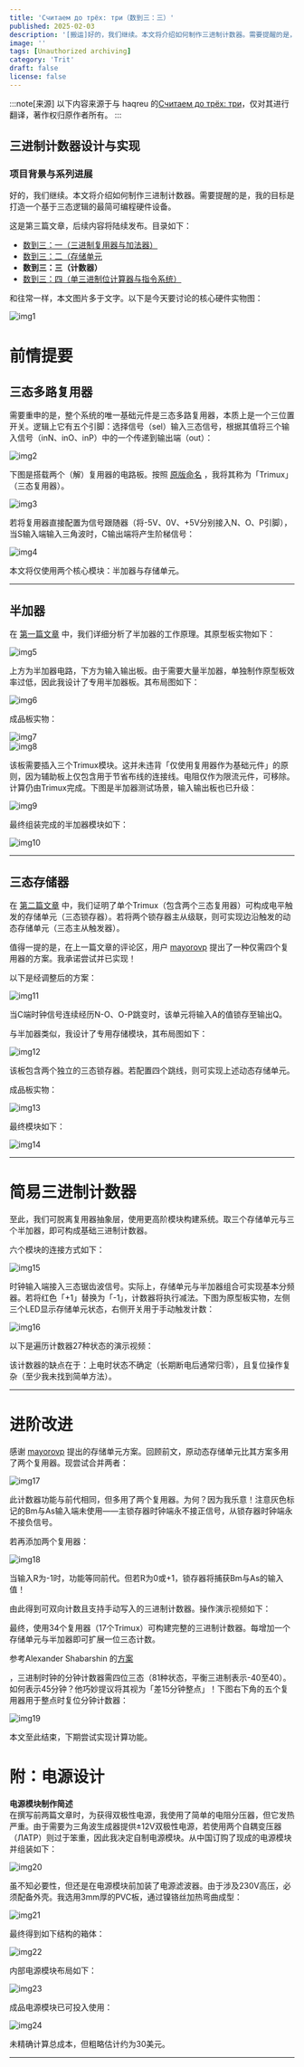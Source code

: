 ```yaml
---
title: 'Считаем до трёх: три（数到三：三）'
published: 2025-02-03
description: '[搬运]好的，我们继续。本文将介绍如何制作三进制计数器。需要提醒的是，我的目标是打造一个基于三态逻辑的最简可编程硬件设备。......'
image: ''
tags: [Unauthorized archiving]
category: 'Trit'
draft: false 
license: false
---
```

:::note[来源]
以下内容来源于与 haqreu 的[Считаем до трёх: три](https://habr.com/ru/articles/328162/)，仅对其进行翻译，著作权归原作者所有。
:::
## 三进制计数器设计与实现

### 项目背景与系列进展

好的，我们继续。本文将介绍如何制作三进制计数器。需要提醒的是，我的目标是打造一个基于三态逻辑的最简可编程硬件设备。

这是第三篇文章，后续内容将陆续发布。目录如下：  

- [数到三：一（三进制复用器与加法器）](https://blog.project-starfield.cn/posts/trit/trit-haqreu-1/)
- [数到三：二（存储单元](https://blog.project-starfield.cn/posts/trit/trit-haqreu-2/)
- **数到三：三（计数器）**
- [数到三：四（单三进制位计算器与指令系统）](https://blog.project-starfield.cn/posts/trit/trit-haqreu-4/)

和往常一样，本文图片多于文字。以下是今天要讨论的核心硬件实物图：  

![img1](https://github.com/HoshiriAki/hoshiriaki.github.io/blob/main/src/content/posts/Trit/img/Trithaqreu3img1.jpg?raw=true)  

# **前情提要**  

## **三态多路复用器**  

需要重申的是，整个系统的唯一基础元件是三态多路复用器，本质上是一个三位置开关。逻辑上它有五个引脚：选择信号（sel）输入三态信号，根据其值将三个输入信号（inN、inO、inP）中的一个传递到输出端（out）：  

![img2](https://github.com/HoshiriAki/hoshiriaki.github.io/blob/main/src/content/posts/Trit/img/Trithaqreu3img2.png?raw=true)  

下图是搭载两个（解）复用器的电路板。按照  [原版命名](http://nedocon.com/store/trimux/)  ，我将其称为「Trimux」（三态复用器）。  

![img3](https://github.com/HoshiriAki/hoshiriaki.github.io/blob/main/src/content/posts/Trit/img/Trithaqreu3img3.jpg?raw=true)  

若将复用器直接配置为信号跟随器（将-5V、0V、+5V分别接入N、O、P引脚），当S输入端输入三角波时，C输出端将产生阶梯信号：  

![img4](https://github.com/HoshiriAki/hoshiriaki.github.io/blob/main/src/content/posts/Trit/img/Trithaqreu3img4.jpg?raw=true)  

本文将仅使用两个核心模块：半加器与存储单元。  

---  

## **半加器**  

在  [第一篇文章](https://habrahabr.ru/post/324062/#comment_10120828)  中，我们详细分析了半加器的工作原理。其原型板实物如下：  

![img5](https://github.com/HoshiriAki/hoshiriaki.github.io/blob/main/src/content/posts/Trit/img/Trithaqreu3img5.jpg?raw=true)  

上方为半加器电路，下方为输入输出板。由于需要大量半加器，单独制作原型板效率过低，因此我设计了专用半加器板。其布局图如下：  

![img6](https://github.com/HoshiriAki/hoshiriaki.github.io/blob/main/src/content/posts/Trit/img/Trithaqreu3img6.png?raw=true)  

成品板实物：  

![img7](https://github.com/HoshiriAki/hoshiriaki.github.io/blob/main/src/content/posts/Trit/img/Trithaqreu3img7.jpg?raw=true)  
![img8](https://github.com/HoshiriAki/hoshiriaki.github.io/blob/main/src/content/posts/Trit/img/Trithaqreu3img8.jpg?raw=true)  

该板需要插入三个Trimux模块。这并未违背「仅使用复用器作为基础元件」的原则，因为辅助板上仅包含用于节省布线的连接线。电阻仅作为限流元件，可移除。计算仍由Trimux完成。下图是半加器测试场景，输入输出板也已升级：  

![img9](https://github.com/HoshiriAki/hoshiriaki.github.io/blob/main/src/content/posts/Trit/img/Trithaqreu3img9.jpg?raw=true)  

最终组装完成的半加器模块如下：  

![img10](https://github.com/HoshiriAki/hoshiriaki.github.io/blob/main/src/content/posts/Trit/img/Trithaqreu3img10.jpg?raw=true)  

---  

## **三态存储器**  

在  [第二篇文章](https://habrahabr.ru/post/324650/)  中，我们证明了单个Trimux（包含两个三态复用器）可构成电平触发的存储单元（三态锁存器）。若将两个锁存器主从级联，则可实现边沿触发的动态存储单元（三态主从触发器）。  

值得一提的是，在上一篇文章的评论区，用户  [mayorovp](https://habr.com/ru/users/mayorovp/)  提出了一种仅需四个复用器的方案。我承诺尝试并已实现！  

以下是经调整后的方案：  

![img11](https://github.com/HoshiriAki/hoshiriaki.github.io/blob/main/src/content/posts/Trit/img/Trithaqreu3img11.png?raw=true)  

当C端时钟信号连续经历N-O、O-P跳变时，该单元将输入A的值锁存至输出Q。  

与半加器类似，我设计了专用存储模块，其布局图如下：  

![img12](https://github.com/HoshiriAki/hoshiriaki.github.io/blob/main/src/content/posts/Trit/img/Trithaqreu3img12.png?raw=true)  

该板包含两个独立的三态锁存器。若配置四个跳线，则可实现上述动态存储单元。  

成品板实物：  

![img13](https://github.com/HoshiriAki/hoshiriaki.github.io/blob/main/src/content/posts/Trit/img/Trithaqreu3img13.jpg?raw=true)  

最终模块如下：  

![img14](https://github.com/HoshiriAki/hoshiriaki.github.io/blob/main/src/content/posts/Trit/img/Trithaqreu3img14.jpg?raw=true)  

---  

# **简易三进制计数器**  

至此，我们可脱离复用器抽象层，使用更高阶模块构建系统。取三个存储单元与三个半加器，即可构成基础三进制计数器。  

六个模块的连接方式如下：  

![img15](https://github.com/HoshiriAki/hoshiriaki.github.io/blob/main/src/content/posts/Trit/img/Trithaqreu3img15.png?raw=true)  

时钟输入端接入三态锯齿波信号。实际上，存储单元与半加器组合可实现基本分频器。若将红色「+1」替换为「-1」，计数器将执行减法。下图为原型板实物，左侧三个LED显示存储单元状态，右侧开关用于手动触发计数：  

![img16](https://github.com/HoshiriAki/hoshiriaki.github.io/blob/main/src/content/posts/Trit/img/Trithaqreu3img16.jpg?raw=true)  

以下是遍历计数器27种状态的演示视频：  

该计数器的缺点在于：上电时状态不确定（长期断电后通常归零），且复位操作复杂（至少我未找到简单方法）。  

---  

# **进阶改进**  

感谢  [mayorovp](https://habr.com/ru/users/mayorovp/)  提出的存储单元方案。回顾前文，原动态存储单元比其方案多用了两个复用器。现尝试合并两者：  

![img17](https://github.com/HoshiriAki/hoshiriaki.github.io/blob/main/src/content/posts/Trit/img/Trithaqreu3img17.png?raw=true)  

此计数器功能与前代相同，但多用了两个复用器。为何？因为我乐意！注意灰色标记的Bm与As输入端未使用——主锁存器时钟端永不接正信号，从锁存器时钟端永不接负信号。  

若再添加两个复用器：  

![img18](https://github.com/HoshiriAki/hoshiriaki.github.io/blob/main/src/content/posts/Trit/img/Trithaqreu3img18.png?raw=true)  

当输入R为-1时，功能等同前代。但若R为0或+1，锁存器将捕获Bm与As的输入值！  

由此得到可双向计数且支持手动写入的三进制计数器。操作演示视频如下：  

最终，使用34个复用器（17个Trimux）可构建完整的三进制计数器。每增加一个存储单元与半加器即可扩展一位三态计数。  

参考Alexander Shabarshin 的[方案](http://www.nedopc.org/forum/viewtopic.php?f=79&t=60&start=15#p1913)  

，三进制时钟的分钟计数器需四位三态（81种状态，平衡三进制表示-40至40）。如何表示45分钟？他巧妙提议将其视为「差15分钟整点」！下图右下角的五个复用器用于整点时复位分钟计数器：  

![img19](https://github.com/HoshiriAki/hoshiriaki.github.io/blob/main/src/content/posts/Trit/img/Trithaqreu3img19.png?raw=true)  

本文至此结束，下期尝试实现计算功能。  

# **附：电源设计**  

**电源模块制作简述**  
在撰写前两篇文章时，为获得双极性电源，我使用了简单的电阻分压器，但它发热严重。由于需要为三角波生成器提供±12V双极性电源，若使用两个自耦变压器（ЛАТР）则过于笨重，因此我决定自制电源模块。从中国订购了现成的电源模块并组装如下：  

![img20](https://github.com/HoshiriAki/hoshiriaki.github.io/blob/main/src/content/posts/Trit/img/Trithaqreu3img20.jpg?raw=true)  

虽不知必要性，但还是在电源模块前加装了电源滤波器。由于涉及230V高压，必须配备外壳。我选用3mm厚的PVC板，通过镍铬丝加热弯曲成型：  

![img21](https://github.com/HoshiriAki/hoshiriaki.github.io/blob/main/src/content/posts/Trit/img/Trithaqreu3img21.jpg?raw=true)  

最终得到如下结构的箱体：  

![img22](https://github.com/HoshiriAki/hoshiriaki.github.io/blob/main/src/content/posts/Trit/img/Trithaqreu3img22.jpg?raw=true)  

内部电源模块布局如下：  

![img23](https://github.com/HoshiriAki/hoshiriaki.github.io/blob/main/src/content/posts/Trit/img/Trithaqreu3img23.jpg?raw=true)  

成品电源模块已可投入使用：  

![img24](https://github.com/HoshiriAki/hoshiriaki.github.io/blob/main/src/content/posts/Trit/img/Trithaqreu3img24.jpg?raw=true)  

未精确计算总成本，但粗略估计约为30美元。  

---

